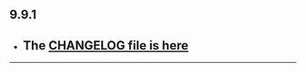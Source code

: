 ## 9.9.1

- ## The [CHANGELOG file is here](https://flutter-sound.canardoux.xyz/changelog.html)

-----------------------------------------------------------------------------------------------------------------------------------
